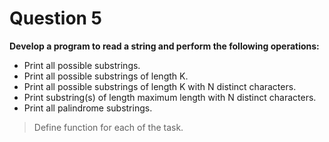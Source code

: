 # Question 5

**Develop a program to read a string and perform the following operations:**
- Print all possible substrings.
- Print all possible substrings of length K.
- Print all possible substrings of length K with N distinct characters.
- Print substring(s) of length maximum length with N distinct characters.
- Print all palindrome substrings.

>Define function for each of the task.
